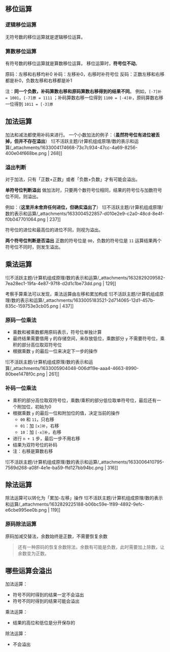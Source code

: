 
## 移位运算

### 逻辑移位运算
无符号数的移位运算就是逻辑移位运算。


### 算数移位运算
有符号数的移位运算就是算数移位运算。
移位运算时，**符号位不动**。

原码：左移和右移均补0
补码：左移补0，右移时补符号位
反码：正数左移和右移都是补0，负数左移和右移都是补1

注：**同一个负数，补码算数右移和原码算数右移得到的结果不同**。
例如，`[-7]补 = 1001`，`[-7]原 = 1111` ；补码算数右移一位得到 `1100 = [-4]补`，原码算数右移一位得到 `1011 = [-3]原`


## 加法运算
加法和减法都使用补码来进行。
一个小数加法的例子：（**虽然符号位有进位被丢掉，但并不存在溢出**）
![[不活跃主题/计算机组成原理/数的表示和运算/_attachments/1633004174668-73c7c934-47cc-4a69-8256-400e04f668be.png | 268]]


### 溢出判断
对于加法，只有「正数+正数」或者「负数+负数」才有可能会溢出。

**单符号位判断溢出**
做加法时，只要两个数符号位相同，结果的符号位与加数符号位不同，则溢出。

例如：（**这里并未舍弃任何进位，但确实溢出了**）
![[不活跃主题/计算机组成原理/数的表示和运算/_attachments/1633004522857-d010e2e9-c2a0-48cd-8e4f-f0b047701064.png | 237]]

符号位的进位和最高位的进位不同，则视为溢出。

**两个符号位判断是否溢出**
正数的符号位是 `00`，负数的符号位是 `11` 
运算结果两个符号位不同时，则发生溢出。


## 乘法运算
![[不活跃主题/计算机组成原理/数的表示和运算/_attachments/1632829209582-7ea28ec1-19fa-4e87-97f8-d2d1c1be73dd.png | 129]]

考察手算乘法可以发现，乘法运算由左移和累加构成
![[不活跃主题/计算机组成原理/数的表示和运算/_attachments/1633005183521-2d714065-12d1-457b-835c-159753e3cb05.png | 437]]


### 原码一位乘法

- 乘数和被乘数都用原码表示，符号位单独计算
- 最终结果需要借用 `y` 的存储空间，来存放低位，乘数部分 `y` 不需要符号位，乘积的部分高位取双符号位
- 根据乘数 `y` 的最后一位来决定下一步的操作

![[不活跃主题/计算机组成原理/数的表示和运算/_attachments/1633005904048-006df19e-aaa4-4663-8990-80bee1478f0c.png | 261]]


### 补码一位乘法

- 乘积的部分高位取双符号位，乘数/乘积的部分低位取单符号位，最后还有一个附加位，初始为0
- 根据乘数 `y` 的最后一位和附加位的值，决定当前的操作
   - `00` 和 `11`，只右移
   - `01`：加 `[x]补`，右移
   - `10`：加 `[-x]补`，右移
- 进行 `n + 1` 步，最后一步不用右移
- 结果为双符号位的补码
- 注：右移是算数右移

![[不活跃主题/计算机组成原理/数的表示和运算/_attachments/1633006410795-7569d268-a08f-4e1e-ba59-ffd127bb94bc.png | 316]]


## 除法运算
除法运算可以转化为「累加-左移」操作
![[不活跃主题/计算机组成原理/数的表示和运算/_attachments/1632829225188-b06bc59e-1f89-4892-9efc-e6cbe995ee0b.png | 119]]


### 原码除法运算
原码加减交替法，余数始终是正数，不需要恢复余数
> 还有一种原码的恢复余数除法，余数有可能是负数，此时需要加上除数，让余数变为正数。



## 哪些运算会溢出
加法运算：

- 符号不同时得到的结果一定不会溢出
- 符号不同时得到的结果可能会溢出

乘法运算：

- 结果的高位和低位是分开保存的

除法运算：

- 不会溢出
